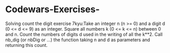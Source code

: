 # Codewars-Exercises-
Solving count the digit exercise 7kyu:Take an integer n (n >= 0) and a digit d (0 &lt;= d &lt;= 9) as an integer. Square all numbers k (0 &lt;= k &lt;= n) between 0 and n. Count the numbers of digits d used in the writing of all the k**2. Call nb_dig (or nbDig or ...) the function taking n and d as parameters and returning this count.
